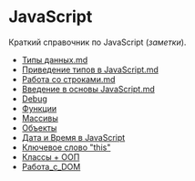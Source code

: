 <h1>JavaScript</h1>

Краткий справочник по JavaScript (*заметки*).

- [Типы данных.md](https://github.com/SuvStreet/Totorial-Front-end/blob/main/%D0%91%D0%B0%D0%B7%D0%B0%20JavaScript/%D1%82%D0%B8%D0%BF%D1%8B_%D0%B4%D0%B0%D0%BD%D0%BD%D1%8B%D1%85.md)
- [Приведение типов в JavaScript.md](https://github.com/SuvStreet/Totorial-Front-end/blob/main/%D0%91%D0%B0%D0%B7%D0%B0%20JavaScript/%D0%9F%D1%80%D0%B8%D0%B2%D0%B5%D0%B4%D0%B5%D0%BD%D0%B8%D0%B5_%D1%82%D0%B8%D0%BF%D0%BE%D0%B2_%D0%B2_JavaScript.md)
- [Работа со строками.md](https://github.com/SuvStreet/Totorial-Front-end/blob/main/%D0%91%D0%B0%D0%B7%D0%B0%20JavaScript/%D0%A0%D0%B0%D0%B1%D0%BE%D1%82%D0%B0_%D1%81%D0%BE_%D1%81%D1%82%D1%80%D0%BE%D0%BA%D0%B0%D0%BC%D0%B8.md)
- [Введение в основы JavaScript.md](https://github.com/SuvStreet/Totorial-Front-end/blob/main/%D0%91%D0%B0%D0%B7%D0%B0%20JavaScript/%D0%92%D0%B2%D0%B5%D0%B4%D0%B5%D0%BD%D0%B8%D0%B5%20%D0%B2%20%D0%BE%D1%81%D0%BD%D0%BE%D0%B2%D1%8B%20JavaScript.md)
- [Debug]()
- [Функции](https://github.com/SuvStreet/Totorial-Front-end/blob/main/%D0%91%D0%B0%D0%B7%D0%B0%20JavaScript/%D0%A4%D1%83%D0%BD%D0%BA%D1%86%D0%B8%D0%B8.md)
- [Массивы](https://github.com/SuvStreet/Totorial-Front-end/blob/main/%D0%91%D0%B0%D0%B7%D0%B0%20JavaScript/%D0%9C%D0%B0%D1%81%D1%81%D0%B8%D0%B2%D1%8B.md)
- [Объекты](https://github.com/SuvStreet/Totorial-Front-end/blob/main/%D0%91%D0%B0%D0%B7%D0%B0%20JavaScript/%D0%9E%D0%B1%D1%8A%D0%B5%D0%BA%D1%82%D1%8B.md)
- [Дата и Время в JavaScript](https://github.com/SuvStreet/Totorial-Front-end/blob/main/%D0%91%D0%B0%D0%B7%D0%B0%20JavaScript/%D0%94%D0%B0%D1%82%D0%B0_%D0%B8_%D0%92%D1%80%D0%B5%D0%BC%D1%8F_%D0%B2_JavaScript.md)
- [Ключевое слово "this"](https://github.com/SuvStreet/Totorial-Front-end/blob/main/%D0%91%D0%B0%D0%B7%D0%B0%20JavaScript/%D0%9A%D0%BB%D1%8E%D1%87%D0%B5%D0%B2%D0%BE%D0%B5_%D1%81%D0%BB%D0%BE%D0%B2%D0%BE_%22this%22.md)
- [Классы + ООП](https://github.com/SuvStreet/Totorial-Front-end/blob/main/%D0%91%D0%B0%D0%B7%D0%B0%20JavaScript/%D0%9A%D0%BB%D0%B0%D1%81%D1%81%D1%8B_%2B_%D0%9E%D0%9E%D0%9F.md)
- [Работа_с_DOM](https://github.com/SuvStreet/Totorial-Front-end/blob/main/%D0%91%D0%B0%D0%B7%D0%B0%20JavaScript/%D0%A0%D0%B0%D0%B1%D0%BE%D1%82%D0%B0_%D1%81_DOM.md)

